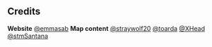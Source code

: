 ## Credits
__Website__
[@emmasab](https://github.com/emmasab)
__Map content__
[@straywolf20](https://steamcommunity.com/profiles/76561198284168634)
[@toarda](https://steamcommunity.com/id/toarda)
[@XHead](https://steamcommunity.com/profiles/76561198028292678)
[@stmSantana](https://steamcommunity.com/id/stmSantana)
